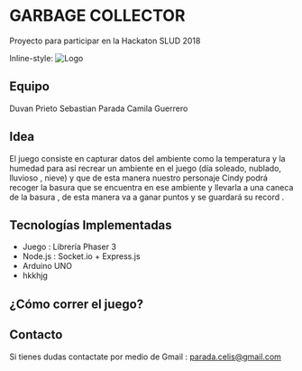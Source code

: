 # GARBAGE COLLECTOR
Proyecto para participar en la Hackaton SLUD 2018 

Inline-style: 
![Logo](https://flic.kr/p/NwkPWJ)

## Equipo
Duvan Prieto
Sebastian Parada
Camila Guerrero 

## Idea
El juego consiste en capturar datos del ambiente como la temperatura y la humedad para así recrear un ambiente en el juego (día soleado, nublado, lluvioso , nieve) y que de esta manera nuestro personaje Cindy podrá recoger la basura que se encuentra en ese ambiente y llevarla a una caneca de la basura , de esta manera va a ganar puntos y se guardará su record . 
## Tecnologías Implementadas
- Juego : Librería Phaser 3 
- Node.js : Socket.io + Express.js 
- Arduino UNO 
- hkkhjg

## ¿Cómo correr el juego?

## Contacto

Si tienes dudas contactate por medio de 
Gmail : parada.celis@gmail.com 

